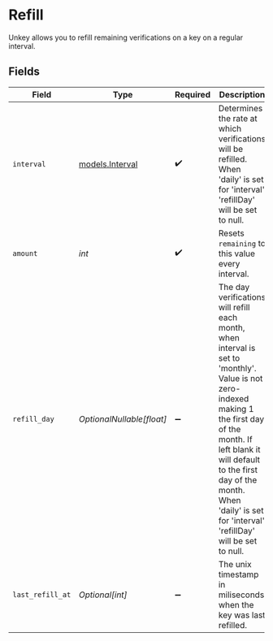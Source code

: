# Refill

Unkey allows you to refill remaining verifications on a key on a regular interval.


## Fields

| Field                                                                                                                                                                                                                                                                            | Type                                                                                                                                                                                                                                                                             | Required                                                                                                                                                                                                                                                                         | Description                                                                                                                                                                                                                                                                      | Example                                                                                                                                                                                                                                                                          |
| -------------------------------------------------------------------------------------------------------------------------------------------------------------------------------------------------------------------------------------------------------------------------------- | -------------------------------------------------------------------------------------------------------------------------------------------------------------------------------------------------------------------------------------------------------------------------------- | -------------------------------------------------------------------------------------------------------------------------------------------------------------------------------------------------------------------------------------------------------------------------------- | -------------------------------------------------------------------------------------------------------------------------------------------------------------------------------------------------------------------------------------------------------------------------------- | -------------------------------------------------------------------------------------------------------------------------------------------------------------------------------------------------------------------------------------------------------------------------------- |
| `interval`                                                                                                                                                                                                                                                                       | [models.Interval](../models/interval.md)                                                                                                                                                                                                                                         | :heavy_check_mark:                                                                                                                                                                                                                                                               | Determines the rate at which verifications will be refilled. When 'daily' is set for 'interval' 'refillDay' will be set to null.                                                                                                                                                 | daily                                                                                                                                                                                                                                                                            |
| `amount`                                                                                                                                                                                                                                                                         | *int*                                                                                                                                                                                                                                                                            | :heavy_check_mark:                                                                                                                                                                                                                                                               | Resets `remaining` to this value every interval.                                                                                                                                                                                                                                 | 100                                                                                                                                                                                                                                                                              |
| `refill_day`                                                                                                                                                                                                                                                                     | *OptionalNullable[float]*                                                                                                                                                                                                                                                        | :heavy_minus_sign:                                                                                                                                                                                                                                                               | The day verifications will refill each month, when interval is set to 'monthly'. Value is not zero-indexed making 1 the first day of the month. If left blank it will default to the first day of the month. When 'daily' is set for 'interval' 'refillDay' will be set to null. | 15                                                                                                                                                                                                                                                                               |
| `last_refill_at`                                                                                                                                                                                                                                                                 | *Optional[int]*                                                                                                                                                                                                                                                                  | :heavy_minus_sign:                                                                                                                                                                                                                                                               | The unix timestamp in miliseconds when the key was last refilled.                                                                                                                                                                                                                | 100                                                                                                                                                                                                                                                                              |